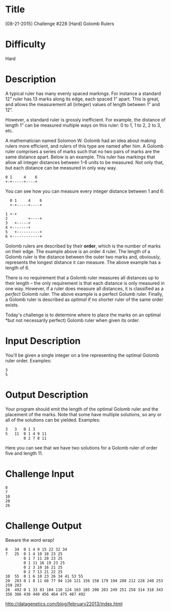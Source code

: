 # Title

[08-21-2015] Challenge #228 [Hard] Golomb Rulers

# Difficulty

Hard

# Description

A typical ruler has many evenly spaced markings. For instance a standard 12” ruler has 13 marks along its edge, each spaced 1” apart. This is great, and allows the measurement all (integer) values of length between 1” and 12”.

However, a standard ruler is grossly inefficient. For example, the distance of length 1” can be measured multiple ways on this ruler: 0 to 1, 1 to 2, 2 to 3, etc. 

A mathematician named Solomon W. Golomb had an idea about making rulers more efficient, and rulers of this type are named after him. A Golomb ruler comprises a series of marks such that no two pairs of marks are the same distance apart. Below is an example. This ruler has markings that allow all integer distances between 1-6 units to be measured. Not only that, but each distance can be measured in only way way.

    0 1     4    6
    +-+-----+----+

You can see how you can measure every integer distance between 1 and 6:

      0 1     4    6
      +-+-----+----+

    1 +-+
    2         +----+
    3   +-----+
    4 +-------+
    5   +----------+
    6 +------------+  

Golomb rulers are described by their **order**, which is the number of marks on their edge. The example above is an order 4 ruler. The length of a Golomb ruler is the distance between the outer two marks and, obviously, represents the longest distance it can measure. The above example has a length of 6.

There is no requirement that a Golomb ruler measures all distances up to their length – the only requirement is that each distance is only measured in one way. However, if a ruler does measure all distances, it is classified as a *perfect* Golomb ruler. The above example is a perfect Golumb ruler. Finally, a Golomb ruler is described as *optimal* if no shorter ruler of the same order exists.

Today's challenge is to determine where to place the marks on an optimal *but not necessarily perfect) Golomb ruler when given its order. 

# Input Description

You'll be given a single integer on a line representing the optimal Golomb ruler order. Examples:

    3
    5

# Output Description

Your program should emit the length of the optimal Golomb ruler and the placement of the marks. Note that some have multiple solutions, so any or all of the solutions can be yielded. Examples:

    3   3   0 1 3
    5   11  0 1 4 9 11
            0 2 7 8 11

Here you can see that we have two solutions for a Golomb ruler of order five and length 11. 

# Challenge Input

    8
    7
    10
    20
    26

# Challenge Output

Beware the word wrap!

    8   34  0 1 4 9 15 22 32 34
    7   25  0 1 4 10 18 23 25
            0 1 7 11 20 23 25
            0 1 11 16 19 23 25
            0 2 3 10 16 21 25
            0 2 7 13 21 22 25
    10  55  0 1 6 10 23 26 34 41 53 55
    20  283 0 1 8 11 68 77 94 116 121 156 158 179 194 208 212 228 240 253 259 283
    26  492 0 1 33 83 104 110 124 163 185 200 203 249 251 258 314 318 343 356 386 430 440 456 464 475 487 492

http://datagenetics.com/blog/february22013/index.html
